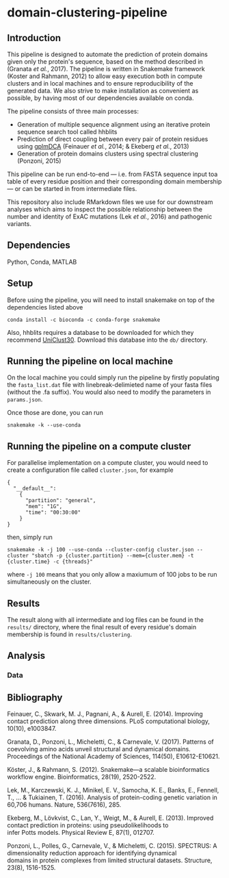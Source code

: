 # domain-clustering-pipeline

## Introduction
This pipeline is designed to automate the prediction of protein domains given only the protein's sequence, based on the method described in (Granata _et al._, 2017). The pipeline is written in Snakemake framework (Koster and Rahmann, 2012) to allow easy execution both in compute clusters and in local machines and to ensure reproducibility of the generated data. We also strive to make installation as convenient as possible, by having most of our dependencies available on conda. 

The pipeline consists of three main processes: 
- Generation of multiple sequence alignment using an iterative protein sequence search tool called hhblits   
- Prediction of direct coupling between every pair of protein residues using [gplmDCA](https://github.com/mskwark/gplmDCA) (Feinauer _et al._, 2014; & Ekeberg _et al._, 2013)
- Generation of protein domains clusters using spectral clustering (Ponzoni, 2015)

This pipeline can be run end-to-end — i.e. from FASTA sequence input toa table of every residue position and their corresponding domain membership — or can be started in from intermediate files. 

This repository also include RMarkdown files we use for our downstream analyses which aims to inspect the possible relationship between the number and identity of ExAC mutations (Lek _et al._, 2016) and pathogenic variants.  

## Dependencies
Python, Conda, MATLAB

## Setup
Before using the pipeline, you will need to install snakemake on top of the dependencies listed above
```
conda install -c bioconda -c conda-forge snakemake
```

Also, hhblits requires a database to be downloaded for which they recommend [UniClust30](https://uniclust.mmseqs.com/). Download this database into the `db/` directory.    

## Running the pipeline on local machine
On the local machine you could simply run the pipeline by firstly populating the `fasta_list.dat` file with linebreak-delimieted name of your fasta files (without the .fa suffix). You would also need to modify the parameters in `params.json`.

Once those are done, you can run 
```
snakemake -k --use-conda 
```

## Running the pipeline on a compute cluster
For parallelise implementation on a compute cluster, you would need to create a configuration file called `cluster.json`, for example
```
{
  "__default__":
    {
      "partition": "general",
      "mem": "1G",
      "time": "00:30:00"
    }
}          
```
then, simply run
```
snakemake -k -j 100 --use-conda --cluster-config cluster.json --cluster "sbatch -p {cluster.partition} --mem={cluster.mem} -t {cluster.time} -c {threads}"
```
where `-j 100` means that you only allow a maxiumum of 100 jobs to be run simultaneously on the cluster. 

## Results 
The result along with all intermediate and log files can be found in the `results/` directory, where the final result of every residue's domain membership is found in `results/clustering`. 

## Analysis 
### Data


## Bibliography 
  Feinauer, C., Skwark, M. J., Pagnani, A., & Aurell, E. (2014). Improving contact prediction along three dimensions. PLoS computational
  biology, 10(10), e1003847.
  
  Granata, D., Ponzoni, L., Micheletti, C., & Carnevale, V. (2017). Patterns of coevolving amino acids unveil structural and dynamical 
  domains. Proceedings of the National Academy of Sciences, 114(50), E10612-E10621.
  
  Köster, J., & Rahmann, S. (2012). Snakemake—a scalable bioinformatics workflow engine. Bioinformatics, 28(19), 2520-2522.
  
  Lek, M., Karczewski, K. J., Minikel, E. V., Samocha, K. E., Banks, E., Fennell, T., ... & Tukiainen, T. (2016). Analysis of protein-coding 
  genetic variation in 60,706 humans. Nature, 536(7616), 285.
  
  Ekeberg, M., Lövkvist, C., Lan, Y., Weigt, M., & Aurell, E. (2013). Improved contact prediction in proteins: using pseudolikelihoods to   
  infer Potts models. Physical Review E, 87(1), 012707.
  
  Ponzoni, L., Polles, G., Carnevale, V., & Micheletti, C. (2015). SPECTRUS: A dimensionality reduction approach for identifying dynamical   
  domains in protein complexes from limited structural datasets. Structure, 23(8), 1516-1525.
  
